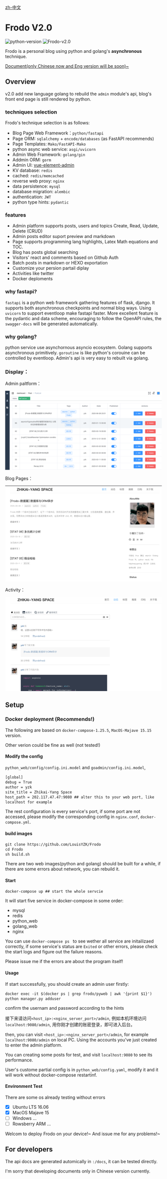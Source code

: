 [zh-中文](./readme_zh.md)

# Frodo V2.0
![python-version](https://img.shields.io/badge/python-3.7-green)
![Frodo-v2.0](https://img.shields.io/badge/tag-v2.0-blue)

Frodo is a personal blog using python and golang's **asynchronous** technique.

[Document(only Chinese now and Eng version will be soon)~](http://zhikai.pro/html/index.html)

## Overview

v2.0 add new language golang to rebuild the `admin` module's api, blog's front end page is still rendered by python.

### techniques selection

Frodo's technique selection is as follows:

- Blog Page Web Framework：`python/fastapi`
- Page ORM: `sqlalchemy` + `encode/databases` (as FastAPI recommends)
- Page Templates: `Mako/FastAPI-Mako`
- python async web service: `asgi/uvicorn`
- Admin Web Framework: `golang/gin`
- Addmin ORM: `gorm`
- Admin UI: [vue-element-admin](https://github.com/PanJiaChen/vue-element-admin)
- KV database: `redis`
- cached: `redis/memcached`
- reverse web proxy: `nginx`
- data persistence: `mysql`
- database migration: `alembic`
- authentication: `JWT`
- python type hints: `pydantic`

### features

- Admin platform supports posts, users and topics Create, Read, Update, Delete (CRUD)
- Admin posts editor suport preview and markdown
- Page supports programming lang highlights, Latex Math equations and TOC.
- Blog has posts global searching
- Visitors' react and comments based on Github Auth
- Batch posts in markdown or HEXO exportation
- Customize your persion partail diplay
- Activities like twitter
- Docker deploments

### why fastapi?

`fastapi` is a python web framework gathering features of flask, django. It supports both asynchronous checkpoints and normal blog ways. Using `uvicorn` to support eventloop make fastapi faster. More excellent feature is the pydantic and data scheme, encouraging to follow the OpenAPI rules, the `swagger-docs` will be generated automatically.

### why golang?
python service use asynchornous asyncio ecosystem. Golang supports asynchronous primitively. `goroutine` is like python's corouine can be controlled by eventloop. Admin's api is very easy to rebuilt via golang.

### Display：
Admin paltform：

![](doc/images/admin.png)

Blog Pages：

![](doc/images/index.png)

Activity：

![](doc/images/activity.png)


## Setup

### Docker deployment (Recommends!)
The following are based on `docker-compose-1.25.5`, `MacOS-Majave 15.15` version.

Other verion could be fine as well (not tested!)

#### Modify the config
`python_web/config/config.ini.model` and `goadmin/config.ini.model`,

```
[global]
debug = True
author = yzk
site_title = Zhikai-Yang Space
host_path = 202.117.47.47:9080 ## alter this to your web port, like localhost for example
```
The rest configuration is every service's port, if some port are not accessed, please modify the corresponding config in `nginx.conf`, `docker-compose.yml`.

#### build images

```
git clone https://github.com/LouisYZK/Frodo
cd Frodo
sh build.sh
```
There are two web images(python and golang) should be built for a while, if there are some errors about network, you can rebuild it.

#### Start
```
docker-compose up ## start the whole servcie
```

It will start five service in docker-compose in some order:

- mysql
- redis
- python_web
- golang_web
- nginx

You can use `docker-compose ps ` to see wether all service are initailizaed correctly, if some service's status are `Exited` or other errors, please check the start logs and figure out the failure reasons. 

Please issue me if the errors are about the program itself!

#### Usage 
If start successfully, you should create an admin user firstly:

```
docker exec -it $(docker ps | grep frodo/pyweb | awk '{print $1}') python manager.py adduser
```
confirm the usernam and password according to the hints

接下来请访问`<host_ip>:<nginx_server_port>/admin`, 例如本机环境访问`localhost:9080/admin`, 用你刚才创建的账密登录，即可进入后台。

then, you can visit `<host_ip>:<nginx_server_port>/admin`, for example `localhost:9080/admin` on local PC. Using the accounts you've just created to enter the admin platform.

You can creating some posts for test, and visit `localhost:9080` to see its performance.

User's custome partial config is in `python_web/config.yaml`, modify it and it will work without docker-compose restartinf.


#### Environment Test
There are some os already testing without errors

- [x] Ubuntu LTS 16.06
- [x] MacOS Majave 15
- [ ] Windows ...
- [ ] Rowsberry ARM ...

Welcom to deploy Frodo on your device!~ And issue me for any problems!~



## For developers
The api docs are generated automically in `:/docs`, it can be tested directly. 

I'm sorry that developing documents only in Chinese version currently.


  